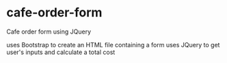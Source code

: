 # cafe-order-form
Cafe order form using JQuery

uses Bootstrap to create an HTML file containing a form
uses JQuery to get user's inputs and calculate a total cost
